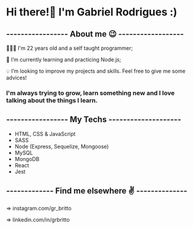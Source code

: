 # Hi there!👋 I'm Gabriel Rodrigues :)


## ----------------- About me 😉 ------------------

👨🏻‍🦱 I'm 22 years old and a self taught programmer;

🌱 I’m currently learning and practicing Node.js;

💡 I’m looking to improve my projects and skills. Feel free to give me some advices!


### I'm always trying to grow, learn something new and I love talking about the things I learn.

## ----------------- My Techs --------------------

- HTML, CSS & JavaScript
- SASS
- Node (Express, Sequelize, Mongoose)
- MySQL
- MongoDB
- React
- Jest

## ------------- Find me elsewhere ✌️ --------------

=> instagram.com/gr_britto

=> linkedin.com/in/grbritto
